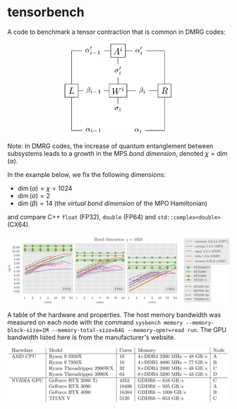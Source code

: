 # tensorbench

A code to benchmark a tensor contraction that is common in DMRG codes:

<p align="center">
<img src="figs/tensor-contraction-diagram.png" width="256">
</p>

Note: In DMRG codes, the increase of quantum entanglement between subsystems leads to a growth in the  MPS *bond dimension*, denoted $\chi = \dim(\alpha)$.


In the example below, we fix the following dimensions:


* $\dim(\alpha) = \chi = 1024$
* $\dim(\sigma) = 2$
* $\dim(\beta) = 14$ (the *virtual bond dimension* of the MPO Hamiltonian)

and compare C++ `float` (FP32), `double` (FP64) and `std::complex<double>` (CX64).

![Figure](figs/tensorbench-bond1024-fp32-fp64-cx64.png)


A table of the hardware and properties. The host memory bandwidth was measured on each node with the command `sysbench memory --memory-block-size=1M --memory-total-size=64G --memory-oper=read run`. The GPU bandwidth listed here is from the manufacturer's website.
<p align="center">
<img src="figs/hardware.png" width="768">
</p>




